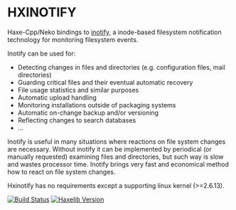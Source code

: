 
# HXINOTIFY

Haxe-Cpp/Neko bindings to [inotify](http://en.wikipedia.org/wiki/Inotify), a inode-based filesystem notification technology for monitoring filesystem events.

Inotify can be used for:
* Detecting changes in files and directories (e.g. configuration files, mail directories)
* Guarding critical files and their eventual automatic recovery
* File usage statistics and similar purposes
* Automatic upload handling
* Monitoring installations outside of packaging systems
* Automatic on-change backup and/or versioning
* Reflecting changes to search databases
* ...

Inotify is useful in many situations where reactions on file system changes are necessary.
Without inotify it can be implemented by periodical (or manually requested) examining files and directories, but such way is slow and wastes processor time. Inotify brings very fast and economical method how to react on file system changes.

Hxinotify has no requirements except a supporting linux kernel (>=2.6.13).

[![Build Status](https://travis-ci.org/tong/hxinotify.svg?branch=master)](https://travis-ci.org/tong/hxinotify) [![Haxelib Version](https://img.shields.io/github/tag/tong/hxinotify.svg?style=flat&label=haxelib)](http://lib.haxe.org/p/inotify)
